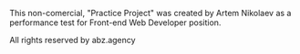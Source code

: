 This non-comercial, "Practice Project" was created by Artem Nikolaev as a performance test for Front-end Web Developer position.

All rights reserved by abz.agency